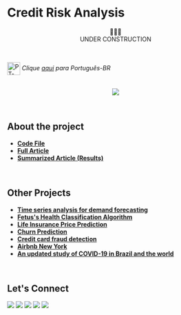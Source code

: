 # Credit Risk Analysis
<p align="center">
  🚧🚧🚧
  <br/>
  UNDER CONSTRUCTION
  
</p>
<br/>

<img align="center" alt="PT-BR" height="30" width="30" src="https://em-content.zobj.net/thumbs/120/whatsapp/326/flag-brazil_1f1e7-1f1f7.png"> _Clique [aqui](https://github.com/raffaloffredo/credit_risk_analysis_portuguese) para Português-BR_   
<br/>

<p align="center">
  <img src="https://blogger.googleusercontent.com/img/b/R29vZ2xl/AVvXsEjzk852qHgp0JPNchiuSPEZuvr-N015DPibKqzOojbU19nyThlZYmWM7NwKs9i-610X3rJjKrO-v4cstftRwVHv6YhUz1y9VMezB3q_KAChYYysoE7fDwalaW9PgH0gnn8IobN2fGJS5eXjn9fWvzfbTYG9igaKq4Lb70ewKCTr1g5eMGeISXxuVxb8070/s16000/capa_credit_risk_analysis.png">
</p>
<br/>

## About the project



* **[Code File]()**
* **[Full Article]()**
* **[Summarized Article (Results)]()**

<br/>

## Other Projects

* **[Time series analysis for demand forecasting](https://github.com/raffaloffredo/demand_forecasting_with_time_series)**
* **[Fetus's Health Classification Algorithm](https://github.com/raffaloffredo/fetus_health_classification)**
* **[Life Insurance Price Prediction](https://github.com/raffaloffredo/life_insurance_price_prediction)**
* **[Churn Prediction](https://github.com/raffaloffredo/churn_prediction)**
* **[Credit card fraud detection](https://github.com/raffaloffredo/fraud_detection)**
* **[Airbnb New York](https://github.com/raffaloffredo/airbnb_new_york)**
* **[An updated study of COVID-19 in Brazil and the world](https://github.com/raffaloffredo/covid_2023)**
<br/>

 ## Let's Connect
<div>
  <a href="https://www.linkedin.com/in/raffaela-loffredo/" target="_blank"><img src="https://img.shields.io/badge/-LinkedIn-%230077B5?style=for-the-badge&logo=linkedin&logoColor=white" target="_blank"></a>
    <a href="https://sites.google.com/view/loffredo/" target="_blank"><img src="https://img.shields.io/badge/website-000000?style=for-the-badge&logo=About.me&logoColor=white"></a>
  <a href = "mailto:raffaloffredo@protonmail.com"><img src="https://img.shields.io/badge/ProtonMail-8B89CC?style=for-the-badge&logo=protonmail&logoColor=white" target="_blank"></a>
  <a href="https://instagram.com/loffredo.ds" target="_blank"><img src="https://img.shields.io/badge/-Instagram-%23E4405F?style=for-the-badge&logo=instagram&logoColor=white" target="_blank"></a>
  <a href="https://medium.com/@loffredo.ds" target="_blank"><img src="https://img.shields.io/badge/Medium-12100E?style=for-the-badge&logo=medium&logoColor=white"></a>
</div>

